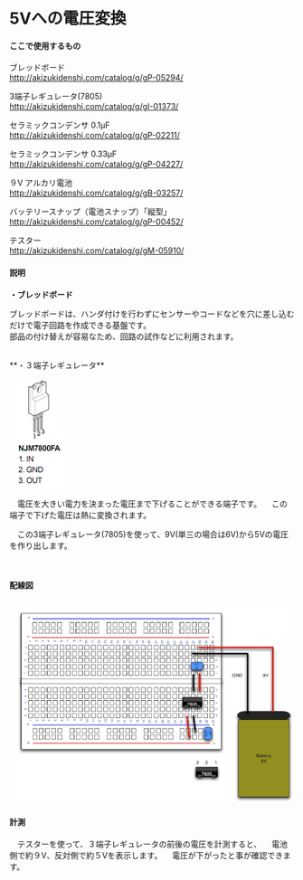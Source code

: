 # 5Vへの電圧変換

#### ここで使用するもの

ブレッドボード
<br>
http://akizukidenshi.com/catalog/g/gP-05294/

3端子レギュレータ(7805)
<br>
http://akizukidenshi.com/catalog/g/gI-01373/

セラミックコンデンサ 0.1μF
<br>
http://akizukidenshi.com/catalog/g/gP-02211/

セラミックコンデンサ 0.33μF
<br>
http://akizukidenshi.com/catalog/g/gP-04227/

９V アルカリ電池
<br>
http://akizukidenshi.com/catalog/g/gB-03257/

バッテリースナップ（電池スナップ）「縦型」
<br>
http://akizukidenshi.com/catalog/g/gP-00452/

テスター
<br>
http://akizukidenshi.com/catalog/g/gM-05910/
<br>

#### 説明

**・ブレッドボード**

ブレッドボードは、ハンダ付けを行わずにセンサーやコードなどを穴に差し込むだけで電子回路を作成できる基盤です。
<br>
部品の付け替えが容易なため、回路の試作などに利用されます。

<br>
**・３端子レギュレータ**

![](circuit1-01.jpg)

　電圧を大きい電力を決まった電圧まで下げることができる端子です。
　この端子で下げた電圧は熱に変換されます。

　この3端子レギュレータ(7805)を使って、9V(単三の場合は6V)から5Vの電圧を作り出します。

<br>

#### 配線図

![](circuit1-02.jpg)

#### 計測

　テスターを使って、３端子レギュレータの前後の電圧を計測すると、
　電池側で約９V、反対側で約５Vを表示します。
　電圧が下がったと事が確認できます。

